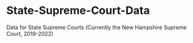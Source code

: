 # State-Supreme-Court-Data
Data for State Supreme Courts (Currently the New Hampshire Supreme Court, 2019-2022)
